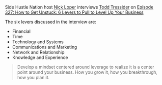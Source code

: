 <!--
.. title: Todd Tressider on Developing A Leverage Mindset
.. slug: todd_tressider
.. date: 2019-03-30 09:48:00 UTC
.. tags: mindset, leverage
.. category:
.. link: 
.. description: Source:  Side Hustle Nation podcast hosted by Nick Loper.
.. type: text
-->

Side Hustle Nation host [Nick Loper](https://www.sidehustlenation.com/about/)
interviews [Todd Tressider](https://financialmentor.com/)
on [Episode 327:  How to Get Unstuck:
6 Levers to Pull to Level Up Your Business](https://www.sidehustlenation.com/get-unstuck/)

The six levers discussed in the interview are:  

- Financial  
- Time  
- Technology and Systems   
- Communications and Marketing    
- Network and Relationship  
- Knowledge and Experience  

> Develop a mindset centered around leverage to realize it is a center point around your business.
How you grow it, how you breakthrough, how you plan it.
